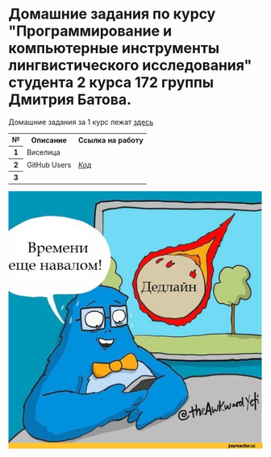 # Домашние задания по курсу "Программирование и компьютерные инструменты лингвистического исследования" студента 2 курса 172 группы Дмитрия Батова.
Домашние задания за 1 курс лежат [здесь](https://github.com/dsbatov/PythonHSE)  
<table>
  <tr><th>№</th><th>Описание</th><th>Ссылка на работу</th></tr>
  <tr><th>1</th><td>Виселица</td><td></td>
  <tr><th>2</th><td>GitHub Users</td><td><a href="https://github.com/dsbatov/pythonHSE_2/blob/master/HW/hw2.py"><i>Код</i></a></td>   
  <tr><th>3</th><td></td><td></td>
</table>
<p><img src="deadline.jpg" alt="мем про дедлайн"></p>
